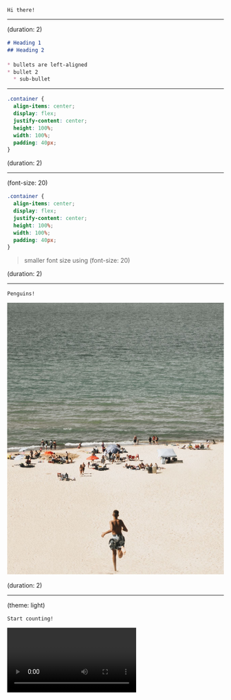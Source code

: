 <!-- Narakeet will show fenced code blocks as slides -->

```
Hi there!
```

---

(duration: 2)

<!-- set the block language to md to render markdown on screen -->
```md
# Heading 1
## Heading 2

* bullets are left-aligned
* bullet 2
  * sub-bullet
```

---

<!-- set the block language for syntax highlighting -->
```css
.container {
  align-items: center;
  display: flex;
  justify-content: center;
  height: 100%;
  width: 100%;
  padding: 40px;
}
```


(duration: 2)

---


(font-size: 20)

<!-- set the font size using the (font-size) stage direction -->

```css
.container {
  align-items: center;
  display: flex;
  justify-content: center;
  height: 100%;
  width: 100%;
  padding: 40px;
}
```

> smaller font size using (font-size: 20)

(duration: 2)

---

<!-- Narakeet shows slides over images -->

```
Penguins!
```

![cover](seaside.jpg)

(duration: 2)

---

<!-- use the theme stage direction to switch to lighter colors for a dark background -->

(theme: light)

<!-- Narakeet shows slides over videos -->

```
Start counting!
```

![](stopwatch.mp4)
